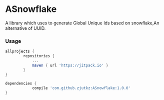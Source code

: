 # ASnowflake
A library which uses to generate Global Unique Ids based on snowflake,An alternative of UUID.

### Usage

```groovy
allprojects {
		repositories {
			...
			maven { url 'https://jitpack.io' }
		}
}
```

```groovy
dependencies {
	        compile 'com.github.zjutkz:ASnowflake:1.0.0'
}
```